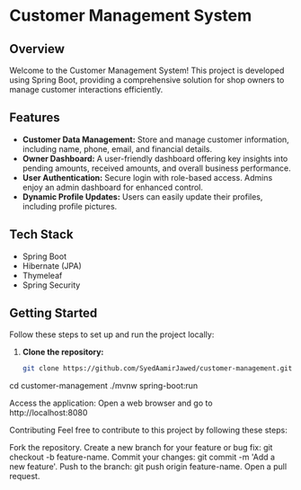 # Customer Management System

## Overview

Welcome to the Customer Management System! This project is developed using Spring Boot, providing a comprehensive solution for shop owners to manage customer interactions efficiently.

## Features

- **Customer Data Management:** Store and manage customer information, including name, phone, email, and financial details.
- **Owner Dashboard:** A user-friendly dashboard offering key insights into pending amounts, received amounts, and overall business performance.
- **User Authentication:** Secure login with role-based access. Admins enjoy an admin dashboard for enhanced control.
- **Dynamic Profile Updates:** Users can easily update their profiles, including profile pictures.

## Tech Stack

- Spring Boot
- Hibernate (JPA)
- Thymeleaf
- Spring Security

## Getting Started

Follow these steps to set up and run the project locally:

1. **Clone the repository:**
   ```bash
   git clone https://github.com/SyedAamirJawed/customer-management.git

cd customer-management
./mvnw spring-boot:run

Access the application:
Open a web browser and go to http://localhost:8080

Contributing
Feel free to contribute to this project by following these steps:

Fork the repository.
Create a new branch for your feature or bug fix: git checkout -b feature-name.
Commit your changes: git commit -m 'Add a new feature'.
Push to the branch: git push origin feature-name.
Open a pull request.
